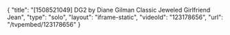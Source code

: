 {
    "title": "[1508521049] DG2 by Diane Gilman Classic Jeweled Girlfriend Jean",
    "type": "solo",
    "layout": "iframe-static",
    "videoId": "123178656",
    "url": "\/tvpembed\/123178656"
}